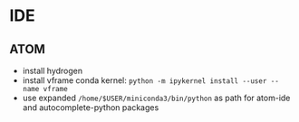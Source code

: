 # IDE

## ATOM

- install hydrogen
- install vframe conda kernel: `python -m ipykernel install --user --name vframe`
- use expanded `/home/$USER/miniconda3/bin/python` as path for atom-ide and autocomplete-python packages
